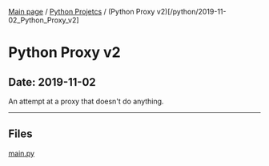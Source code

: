 [Main page](/) / [Python Projetcs](/python) / (Python Proxy v2)[/python/2019-11-02_Python_Proxy_v2]

# Python Proxy v2

## Date: 2019-11-02

An attempt at a proxy that doesn't do anything.

-----

## Files

[main.py](main.py)